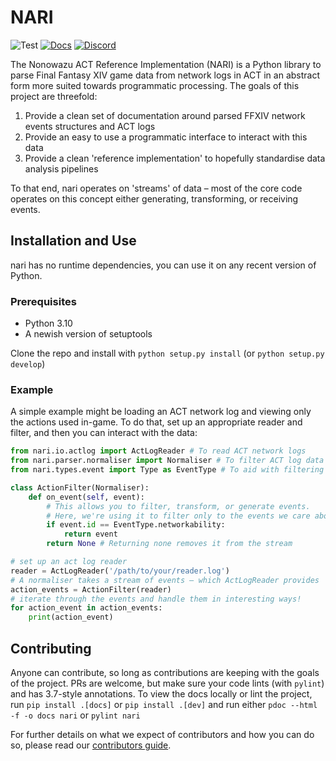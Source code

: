 # NARI

![Test](https://github.com/xivlogs/nari/workflows/Test/badge.svg?branch=master)
[![Docs](https://github.com/xivlogs/nari/workflows/Docs/badge.svg?branch=master)](https://xivlogs.github.io/nari)
[![Discord](https://img.shields.io/discord/811093167290056735?color=7289da&label=Discord&logo=discord)](https://discord.gg/bdYYMSTxPg)

The Nonowazu ACT Reference Implementation (NARI) is a Python library to parse Final Fantasy XIV game data from network
logs in ACT in an abstract form more suited towards programmatic processing. The goals of this project are threefold:

1. Provide a clean set of documentation around parsed FFXIV network events structures and ACT logs
2. Provide an easy to use a programmatic interface to interact with this data
3. Provide a clean 'reference implementation' to hopefully standardise data analysis pipelines

To that end, nari operates on 'streams' of data – most of the core code operates on this concept either generating,
transforming, or receiving events.


## Installation and Use

nari has no runtime dependencies, you can use it on any recent version of Python.

### Prerequisites

* Python 3.10
* A newish version of setuptools

Clone the repo and install with `python setup.py install` (or `python setup.py develop`)

### Example

A simple example might be loading an ACT network log and viewing only the actions used in-game. To do that, set up an
appropriate reader and filter, and then you can interact with the data:

```python
from nari.io.actlog import ActLogReader # To read ACT network logs
from nari.parser.normaliser import Normaliser # To filter ACT log data
from nari.types.event import Type as EventType # To aid with filtering

class ActionFilter(Normaliser):
    def on_event(self, event):
        # This allows you to filter, transform, or generate events.
        # Here, we're using it to filter only to the events we care about
        if event.id == EventType.networkability:
            return event
        return None # Returning none removes it from the stream

# set up an act log reader
reader = ActLogReader('/path/to/your/reader.log')
# A normaliser takes a stream of events – which ActLogReader provides
action_events = ActionFilter(reader)
# iterate through the events and handle them in interesting ways!
for action_event in action_events:
    print(action_event)
```


## Contributing

Anyone can contribute, so long as contributions are keeping with the goals of the project. PRs are welcome, but make
sure your code lints (with `pylint`) and has 3.7-style annotations. To view the docs locally or lint the project,
run `pip install .[docs]` or `pip install .[dev]` and run either `pdoc --html -f -o docs nari` or `pylint nari`

For further details on what we expect of contributors and how you can do so, please read our [contributors guide](https://github.com/xivlogs/nari/blob/master/.github/CONTRIBUTING.md).
